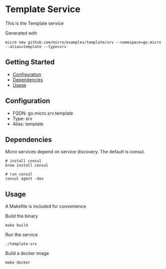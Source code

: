 # Template Service

This is the Template service

Generated with

```
micro new github.com/micro/examples/template/srv --namespace=go.micro --alias=template --type=srv
```

## Getting Started

- [Configuration](#configuration)
- [Dependencies](#dependencies)
- [Usage](#usage)

## Configuration

- FQDN: go.micro.srv.template
- Type: srv
- Alias: template

## Dependencies

Micro services depend on service discovery. The default is consul.

```
# install consul
brew install consul

# run consul
consul agent -dev
```

## Usage

A Makefile is included for convenience

Build the binary

```
make build
```

Run the service
```
./template-srv
```

Build a docker image
```
make docker
```